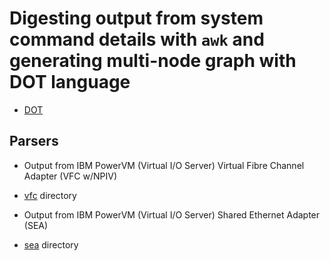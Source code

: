 # Digesting output from system command  details with `awk` and generating multi-node graph with <strong>DOT</strong> language
* [DOT](https://en.wikipedia.org/wiki/DOT_(graph_description_language))

## Parsers

* Output from IBM PowerVM (Virtual I/O Server) Virtual Fibre Channel Adapter (VFC w/NPIV)
* [vfc](vfc) directory

* Output from IBM PowerVM (Virtual I/O Server) Shared Ethernet Adapter (SEA)
* [sea](sea) directory
